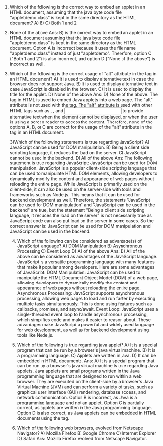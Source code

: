 1) Which of the following is the correct way to embed an applet in an HTML document, assuming that the java byte code file “appletdemo.class” is kept in the same directory as the HTML document?
A) <applet code=“appletdemo.class”> </applet>
B) <applet code = “appletdemo” > </applet>
C) Both 1 and 2
4) None of the above
Ans: 
B) <applet code = “appletdemo” > </applet> is the correct way to embed an applet in an HTML document assuming that the java byte code file "appletdemo.class" is kept in the same directory as the HTML document.
Option A is incorrect because it uses the file name "appletdemo.class" instead of just "appletdemo".
Therefore, option C ("Both 1 and 2") is also incorrect, and option D ("None of the above") is incorrect as well.

2) Which of the following is the correct usage of “alt” attribute in the <applet> tag in an HTML document? 
A) It is used to display alternative text in case the browser does not support Java.
B) It is used to display alternative text in case JavaScript is disabled in the browser.
C) It is used to display the title for the applet.
D) None of the above
Ans:
D) None of the above.
The <applet> tag in HTML is used to embed Java applets into a web page. The "alt" attribute is not used with the <applet> tag.
The "alt" attribute is used with other HTML tags such as <img>, <area>, and <input> to provide alternative text when the element cannot be displayed, or when the user is using a screen reader to access the content.
Therefore, none of the options A, B, or C are correct for the usage of the "alt" attribute in the <applet> tag in an HTML document.
  
3)Which of the following statements is true regarding JavaScript?
A) JavaScript can be used for DOM manipulation.
B) Being a client side scripting language, it reduces the load on the server.
C) JavaScript cannot be used in the backend.
D) All of the above
Ans: 
The following statement is true regarding JavaScript:
JavaScript can be used for DOM manipulation.
JavaScript is a popular client-side scripting language that can be used to manipulate HTML DOM elements, allowing developers to dynamically modify the content and appearance of web pages without reloading the entire page.
While JavaScript is primarily used on the client-side, it can also be used on the server-side with tools and frameworks such as Node.js. This means that it can be used for backend development as well.
Therefore, the statements "JavaScript can be used for DOM manipulation" and "JavaScript can be used in the backend" are true, but the statement "Being a client side scripting language, it reduces the load on the server" is not necessarily true as JavaScript code can also put load on the server in some cases.
So the correct answer is: JavaScript can be used for DOM manipulation and JavaScript can be used in the backend.
  
4) Which of the following can be considered as advantage(s) of JavaScript language?
A) DOM Manipulation
B) Asynchronous Processing
C) Event Loop
D) All of the above
Ans:
D) All of the above can be considered as advantages of the JavaScript language.
JavaScript is a versatile programming language with many features that make it popular among developers. Here are some advantages of JavaScript:
DOM Manipulation: JavaScript can be used to manipulate the HTML Document Object Model (DOM) of a web page, allowing developers to dynamically modify the content and appearance of web pages without reloading the entire page.
Asynchronous Processing: JavaScript supports asynchronous processing, allowing web pages to load and run faster by executing multiple tasks simultaneously. This is done using features such as callbacks, promises, and async/await.
Event Loop: JavaScript uses a single-threaded event loop to handle asynchronous processing, which simplifies code and makes it easier to reason about.
These advantages make JavaScript a powerful and widely used language for web development, as well as for backend development using tools like Node.js.
  
5) Which of the following is true regarding java applet?
A) It is a special program that can be run by a browser's java virtual machine.
B) It is a programming language.
C) Applets are written in java.
D) It can be embedded in HTML documents.
Ans: 
A) It is a special program that can be run by a browser's java virtual machine is true regarding Java applets.
Java applets are small programs written in the Java programming language that are designed to run within a web browser. They are executed on the client-side by a browser's Java Virtual Machine (JVM) and can perform a variety of tasks, such as graphical user interface (GUI) rendering, database access, and network communication.
Option B is incorrect, as Java is a programming language and not an applet.
Option C is partially correct, as applets are written in the Java programming language.
Option D is also correct, as Java applets can be embedded in HTML documents using the <applet> tag.

6) Which of the following web browsers, evolved from Netscape Navigator?
A) Mozilla Firefox
B) Google Chrome
C) Internet Explorer
D) Safari
Ans: Mozilla Firefox evolved from Netscape Navigator.
